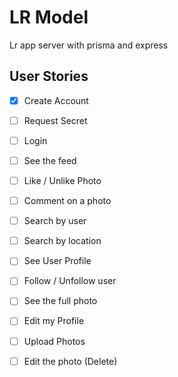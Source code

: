 # LR Model

Lr app server with prisma and express

## User Stories

- [x] Create Account
- [ ] Request Secret

- [ ] Login
- [ ] See the feed
- [ ] Like / Unlike Photo
- [ ] Comment on a photo
- [ ] Search by user
- [ ] Search by location
- [ ] See User Profile
- [ ] Follow / Unfollow user
- [ ] See the full photo
- [ ] Edit my Profile
- [ ] Upload Photos
- [ ] Edit the photo (Delete)
